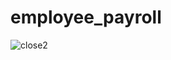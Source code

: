 # employee_payroll
![close2](https://github.com/Ursulinastarry/employee_payroll/assets/134439319/37675a3f-a19e-47e3-9b76-805bdfbe3e8f)
